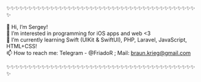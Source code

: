 ✨✨✨✨✨✨✨✨✨✨✨✨✨✨✨✨✨✨✨✨✨✨✨✨✨✨✨✨✨✨✨✨✨✨✨✨✨✨✨✨✨✨✨✨
  
👋 Hi, I’m Sergey!                             
👀 I’m interested in programming for iOS apps and web <3             
🌱 I’m currently learning Swift (UIKit & SwiftUI), PHP, Laravel, JavaScript, HTML+CSS!   
📫 How to reach me: Telegram - @FriadoR ; Mail: braun.krieg@gmail.com      

✨✨✨✨✨✨✨✨✨✨✨✨✨✨✨✨✨✨✨✨✨✨✨✨✨✨✨✨✨✨✨✨✨✨✨✨✨✨✨✨✨✨✨✨
